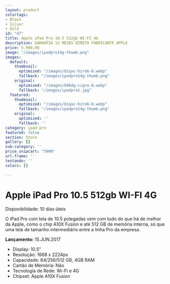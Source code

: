 ```yaml
---
layout: product
colortags:
- Black
- Silver
- Gold
id: "47"
title: Apple iPad Pro 10.5 512gb WI-FI 4G
description: GARANTIA 12 MESES DIRETO FABRICANTE APPLE
price: 5.990,00
image: "/images/ipadpro14g-thumb.png"
images:
  default:
    thumbnail:
      optimized: "/images/b1qxc-hzro6-0.webp"
      fallback: "/images/ipadpro14g-thumb.png"
    original:
      optimized: "/images/b98dg-ciqro-0.webp"
      fallback: "/images/ipadpro1.jpg"
  featured:
    thumbnail:
      optimized: "/images/b1qxc-hzro6-0.webp"
      fallback: "/images/ipadpro14g-thumb.png"
    original:
      optimized: ''
      fallback: ''
category: ipad-pro
featured: false
section: Store
gallery: []
sub-category: ''
price_snipcart: "5990"
url-frame: ''
testando: ''
colors: []

---
```

# Apple iPad Pro 10.5 512gb WI-FI 4G

Disponibilidade: 10 dias úteis

O iPad Pro com tela de 10.5 polegadas vem com tudo do que há de melhor da Apple, como o chip A10X Fusion e até 512 GB de memória interna, só que uma tela de tamanho intermediário entre a linha Pro da empresa.

**Lançamento:** 15.JUN.2017

* Display: 10.5"
* Resolução: 1668 x 2224px
* Capacidade: 64/256/512 GB, 4GB RAM
* Cartão de Memória: Não
* Tecnologia de Rede: Wi-Fi e 4G
* Chipset: Apple A10X Fusion